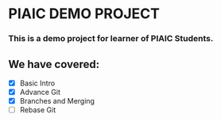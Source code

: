 # PIAIC DEMO PROJECT
### This is a demo project for learner of PIAIC Students.

## We have covered:
- [X] Basic Intro
- [X] Advance Git
- [X] Branches and Merging
- [ ] Rebase Git
